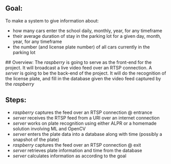 ## Goal:
To make a system to give information about:
- how many cars enter the school daily, monthly, year, for any timeframe
- their average duration of stay in the parking lot for a given day, month, year, for any timeframe
- the number (and license plate number) of all cars currently in the parking lot

## Overview:
The _raspberry_ is going to serve as the front-end for the project. It will broadcast a live video feed over an RTSP connection.
A _server_ is going to be the back-end of the project. It will do the recognition of the license plate, and fill in the database given the video feed captured by the _raspberry_

## Steps:
- _raspberry_ captures the feed over an RTSP connection @ entrance
- _server_ receives the RTSP feed from a URI over an internet connection
- _server_ works on plate recognition using either ALPR or a homemade solution involving ML and OpenCV
- _server_ enters the plate data into a database along with time (possibly a snapshot of the plate)
- _raspberry_ captures the feed over an RTSP connection @ exit
- _server_ retrieves plate information and time from the database
- _server_ calculates information as according to the goal
